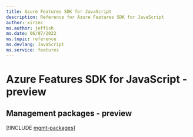 ```yaml
---
title: Azure Features SDK for JavaScript
description: Reference for Azure Features SDK for JavaScript
author: xirzec
ms.author: jeffish
ms.date: 06/07/2022
ms.topic: reference
ms.devlang: JavaScript
ms.service: features
---
```

# Azure Features SDK for JavaScript - preview
## Management packages - preview
[!INCLUDE [mgmt-packages](features-mgmt-index.md)]

